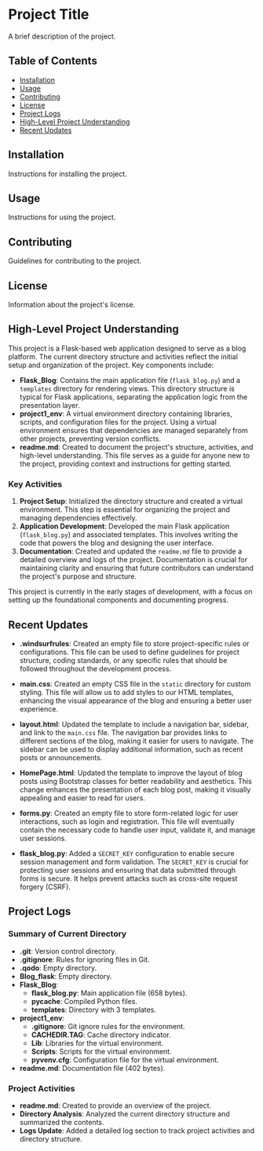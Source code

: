 # Project Title

A brief description of the project.

## Table of Contents

- [Installation](#installation)
- [Usage](#usage)
- [Contributing](#contributing)
- [License](#license)
- [Project Logs](#project-logs)
- [High-Level Project Understanding](#high-level-project-understanding)
- [Recent Updates](#recent-updates)

## Installation

Instructions for installing the project.

## Usage

Instructions for using the project.

## Contributing

Guidelines for contributing to the project.

## License

Information about the project's license.

## High-Level Project Understanding

This project is a Flask-based web application designed to serve as a blog platform. The current directory structure and activities reflect the initial setup and organization of the project. Key components include:

- **Flask_Blog**: Contains the main application file (`flask_blog.py`) and a `templates` directory for rendering views. This directory structure is typical for Flask applications, separating the application logic from the presentation layer.
- **project1_env**: A virtual environment directory containing libraries, scripts, and configuration files for the project. Using a virtual environment ensures that dependencies are managed separately from other projects, preventing version conflicts.
- **readme.md**: Created to document the project's structure, activities, and high-level understanding. This file serves as a guide for anyone new to the project, providing context and instructions for getting started.

### Key Activities
1. **Project Setup**: Initialized the directory structure and created a virtual environment. This step is essential for organizing the project and managing dependencies effectively.
2. **Application Development**: Developed the main Flask application (`flask_blog.py`) and associated templates. This involves writing the code that powers the blog and designing the user interface.
3. **Documentation**: Created and updated the `readme.md` file to provide a detailed overview and logs of the project. Documentation is crucial for maintaining clarity and ensuring that future contributors can understand the project's purpose and structure.

This project is currently in the early stages of development, with a focus on setting up the foundational components and documenting progress.

## Recent Updates

- **.windsurfrules**: Created an empty file to store project-specific rules or configurations. This file can be used to define guidelines for project structure, coding standards, or any specific rules that should be followed throughout the development process.

- **main.css**: Created an empty CSS file in the `static` directory for custom styling. This file will allow us to add styles to our HTML templates, enhancing the visual appearance of the blog and ensuring a better user experience.

- **layout.html**: Updated the template to include a navigation bar, sidebar, and link to the `main.css` file. The navigation bar provides links to different sections of the blog, making it easier for users to navigate. The sidebar can be used to display additional information, such as recent posts or announcements.

- **HomePage.html**: Updated the template to improve the layout of blog posts using Bootstrap classes for better readability and aesthetics. This change enhances the presentation of each blog post, making it visually appealing and easier to read for users.

- **forms.py**: Created an empty file to store form-related logic for user interactions, such as login and registration. This file will eventually contain the necessary code to handle user input, validate it, and manage user sessions.

- **flask_blog.py**: Added a `SECRET_KEY` configuration to enable secure session management and form validation. The `SECRET_KEY` is crucial for protecting user sessions and ensuring that data submitted through forms is secure. It helps prevent attacks such as cross-site request forgery (CSRF).

## Project Logs

### Summary of Current Directory
- **.git**: Version control directory.
- **.gitignore**: Rules for ignoring files in Git.
- **.qodo**: Empty directory.
- **Blog_flask**: Empty directory.
- **Flask_Blog**:
  - **flask_blog.py**: Main application file (658 bytes).
  - **__pycache__**: Compiled Python files.
  - **templates**: Directory with 3 templates.
- **project1_env**:
  - **.gitignore**: Git ignore rules for the environment.
  - **CACHEDIR.TAG**: Cache directory indicator.
  - **Lib**: Libraries for the virtual environment.
  - **Scripts**: Scripts for the virtual environment.
  - **pyvenv.cfg**: Configuration file for the virtual environment.
- **readme.md**: Documentation file (402 bytes).

### Project Activities
- **readme.md**: Created to provide an overview of the project.
- **Directory Analysis**: Analyzed the current directory structure and summarized the contents.
- **Logs Update**: Added a detailed log section to track project activities and directory structure.
